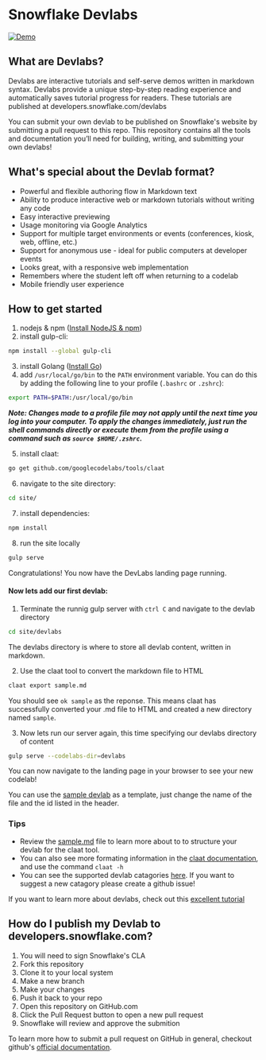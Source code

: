 # Snowflake Devlabs

[![Demo](https://storage.googleapis.com/claat/demo.png)](https://storage.googleapis.com/claat/demo.mp4)

## What are Devlabs?
Devlabs are interactive tutorials and self-serve demos written in markdown syntax. Devlabs provide a unique step-by-step reading experience and automatically saves tutorial progress for readers. These tutorials are published at developers.snowflake.com/devlabs

You can submit your own devlab to be published on Snowflake's website by submitting a pull request to this repo. This repository contains all the tools and documentation you’ll need for building, writing, and submitting your own devlabs!


## What's special about the Devlab format?

* Powerful and flexible authoring flow in Markdown text
* Ability to produce interactive web or markdown tutorials without writing any code
* Easy interactive previewing
* Usage monitoring via Google Analytics
* Support for multiple target environments or events (conferences, kiosk, web, offline, etc.)
* Support for anonymous use - ideal for public computers at developer events
* Looks great, with a responsive web implementation
* Remembers where the student left off when returning to a codelab
* Mobile friendly user experience

## How to get started

  1. nodejs & npm ([Install NodeJS & npm](https://nodejs.org/en/download/))
  2. install gulp-cli:
   ````bash
   npm install --global gulp-cli
   ````
  3. install Golang ([Install Go](https://golang.org/doc/install))
  4. add `/usr/local/go/bin` to the `PATH` environment variable. You can do this by adding the following line to your profile (`.bashrc` or `.zshrc`):

````bash
export PATH=$PATH:/usr/local/go/bin
````
***Note: Changes made to a profile file may not apply until the next time you log into your computer. To apply the changes immediately, just run the shell commands directly or execute them from the profile using a command such as `source $HOME/.zshrc`.***

  5. install claat:
   ````bash
   go get github.com/googlecodelabs/tools/claat
   ````
  6. navigate to the site directory:
   ````bash
   cd site/
   ````
  7. install dependencies:
   ````bash
   npm install
   ````
  8. run the site locally
   ````bash
   gulp serve
   ````

Congratulations! You now have the DevLabs landing page running.

#### Now lets add our first devlab:

  1. Terminate the runnig gulp server with `ctrl C` and navigate to the devlab directory
  ````bash
  cd site/devlabs
  ````
  The devlabs directory is where to store all devlab content, written in markdown.
  
  2. Use the claat tool to convert the markdown file to HTML
  ````bash
  claat export sample.md
  ````

  You should see `ok sample` as the reponse. This means claat has successfully converted your .md file to HTML and created a new directory named `sample`.
   
  3. Now lets run our server again, this time specifying our devlabs directory of content
   ````bash
   gulp serve --codelabs-dir=devlabs
   ````
You can now navigate to the landing page in your browser to see your new codelab!

You can use the [sample devlab](site/devlabs/sample.md) as a template, just change the name of the file and the id listed in the header. 

### Tips

- Review the [sample.md](site/devlabs/sample.md) file to learn more about to to structure your devlab for the claat tool. 
- You can also see more formating information in the [claat documentation](claat/README.md), and use the command `claat -h`
- You can see the supported devlab catagories [here](site/app/styles/_overrides.scss). If you want to suggest a new catagory please create a github issue!

If you want to learn more about devlabs, check out this [excellent tutorial](https://medium.com/@zarinlo/publish-technical-tutorials-in-google-codelab-format-b07ef76972cd)

## How do I publish my Devlab to developers.snowflake.com?

1. You will need to sign Snowflake's CLA 
2. Fork this repository
3. Clone it to your local system
4. Make a new branch
5. Make your changes
6. Push it back to your repo
7. Open this repository on GitHub.com
8. Click the Pull Request button to open a new pull request
9. Snowflake will review and approve the submition

To learn more how to submit a pull request on GitHub in general, checkout github's [official documentation](https://docs.github.com/en/free-pro-team@latest/github/collaborating-with-issues-and-pull-requests/creating-a-pull-request-from-a-fork).
